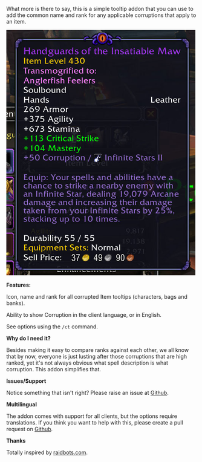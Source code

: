 What more is there to say, this is a simple tooltip addon that you can use to add the common name and rank for any applicable corruptions that apply to an item.

![Tooltip Example](/screenshot.jpg?raw=true)

**Features:**

Icon, name and rank for all corrupted Item tooltips (characters, bags and banks).
 
Ability to show Corruption in the client language, or in English.

See options using the `/ct` command.

**Why do I need it?**

Besides making it easy to compare ranks against each other, we all know that by now, everyone is just lusting after those corruptions that are high ranked, yet it's not always obvious what spell description is what corruption. This addon simplifies that.

**Issues/Support**

Notice something that isn't right? Please raise an issue at [Github](https://github.com/suspectz/Corruption-Tooltips).

**Multilingual**

The addon comes with support for all clients, but the options require translations.
If you think you want to help with this, please create a pull request on [Github](https://github.com/suspectz/Corruption-Tooltips).

**Thanks**

Totally inspired by [raidbots.com](https://raidbots.com/).
